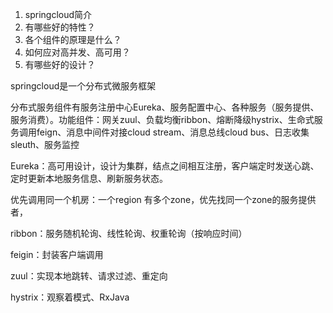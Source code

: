 1. springcloud简介
2. 有哪些好的特性？
3. 各个组件的原理是什么？
4. 如何应对高并发、高可用？
5. 有哪些好的设计？

springcloud是一个分布式微服务框架

分布式服务组件有服务注册中心Eureka、服务配置中心、各种服务（服务提供、服务消费）。功能组件：网关zuul、负载均衡ribbon、熔断降级hystrix、生命式服务调用feign、消息中间件对接cloud stream、消息总线cloud bus、日志收集sleuth、服务监控

Eureka：高可用设计，设计为集群，结点之间相互注册，客户端定时发送心跳、定时更新本地服务信息、刷新服务状态。

优先调用同一个机房：一个region 有多个zone，优先找同一个zone的服务提供者，

ribbon：服务随机轮询、线性轮询、权重轮询（按响应时间）

feigin：封装客户端调用

zuul：实现本地跳转、请求过滤、重定向

hystrix：观察着模式、RxJava

